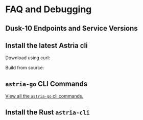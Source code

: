 # FAQ and Debugging

## Dusk-10 Endpoints and Service Versions

<!--@include: ../components/_remote-dusk-endpoints.md-->

<!--@include: ../components/_dusk-service-versions.md-->

## Install the latest Astria cli

Download using curl:

<!--@include: ../components/_astria-go-cli-install.md-->

Build from source:

<!--@include: ../components/_astria-go-cli-build-from-source.md-->

## `astria-go` CLI Commands

[View all the `astria-go` cli commands.](../developer/references/astria-go/cli-commands.md)

## Install the Rust `astria-cli`

<!--@include: ../components/_astria-rust-cli-install.md-->
